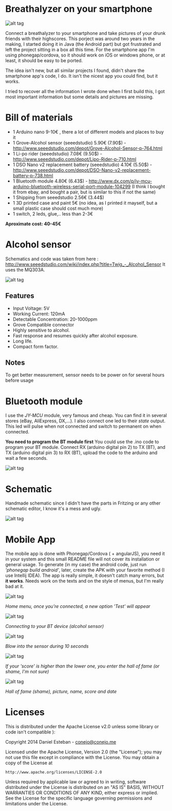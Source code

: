Breathalyzer on your smartphone
===

![alt tag](images/top_view.jpg)

Connect a breathalyzer to your smartphone and take pictures of your drunk friends with their highscores.
This porject was around two years in the making, I started doing it in Java (the Android part) but got frustrated and left the project sitting in a box all this time. For the smartphone app I'm using phonegap/cordova, so it should work on iOS or windows phone, or at least, it should be easy to be ported. 


The idea isn't new, but all similar projects I found, didn't share the smartphone app's code, I do. It isn't the nicest app you could find, but it works.


I tried to recover all the information I wrote done when I first build this, I got most important information but some details and pictures are missing.



Bill of materials
===
* 1 Arduino nano 9-10€ , there a lot of different models and places to buy it
* 1 Grove-Alcohol sensor (seeedstudio) 5.90€ (7.90$) - http://www.seeedstudio.com/depot/Grove-Alcohol-Sensor-p-764.html
* 1 Li-po rider (seeedstudio) 7.08€ (9.50$) - http://www.seeedstudio.com/depot/Lipo-Rider-p-710.html
* 1 DSO Nano v2 replacement battery (seeedstudio) 4.10€ (5.50$) - http://www.seeedstudio.com/depot/DSO-Nano-v2-replacement-battery-p-738.html
* 1 Bluetooth module 4.80€ (6.43$) - http://www.dx.com/p/jy-mcu-arduino-bluetooth-wireless-serial-port-module-104299 (I think I bought it from ebay, and bought a pair, but is similar to this if not the same) 
* 1 Shipping from seeedstudio 2.56€ (3.44$)
* 1 3D printed case and paint 5€ (no idea, as I printed it mayself, but a small plastic case should cost much more)
* 1 switch, 2 leds, glue,.. less than 2-3€

**Aproximate cost: 40-45€**


Alcohol sensor
===

Schematics and code was taken from here : http://www.seeedstudio.com/wiki/index.php?title=Twig_-_Alcohol_Sensor
It uses the MQ303A.


![alt tag](images/sensor_input.jpg)


Features
---

* Input Voltage: 5V
* Working Current: 120mA
* Detectable Concentration: 20-1000ppm
* Grove Compatible connector
* Highly sensitive to alcohol.
* Fast response and resumes quickly after alcohol exposure.
* Long life.
* Compact form factor.


Notes
---
To get better measurement, sensor needs to be power on for several hours before usage 


Bluetooth module
===
I use the *JY-MCU* module, very famous and cheap. You can find it in several stores (eBay, AliExpress, DX,...). I also connect one led to their *state* output. This led will pulse when not connected and switch to permanent on when connected.
 
**You need to program the BT module first**
You could use the .ino code to program your BT module. Connect RX (arduino digital pin 2) to TX (BT), and TX (arduino digital pin 3) to RX (BT), upload the code to the arduino and wait a few seconds.


![alt tag](images/switch_and_usb_charger.jpg)


Schematic
===
Handmade schematic since I didn't have the parts in Fritzing or any other schematic editor, I know it's a mess and ugly.


![alt tag](images/schematic.jpg)




Mobile App
===
The mobile app is done with Phonegap/Cordova ( + angularJS), you need it in your system and this small README file will not cover its installation or general usage. To generate (in my case) the android code, just run *'phonegap build android'*, later, create the APK with your favorite method (I use Intellij IDEA). The app is really simple, it doesn't catch many errors, but **it works**. Needs work on the texts and on the style of menus, but I'm really bad at it.



![alt tag](images/1_main_menu.png)

*Home menu, once you're connected, a new option 'Test' will appear*




![alt tag](images/2_connecting_screen.png)

*Connecting to your BT device (alcohol sensor)*




![alt tag](images/3_showing_sensor_values.png)

*Blow into the sensor during 10 seconds*




![alt tag](images/4_finished_Reading.png)

*If your 'score' is higher than the lower one, you enter the hall of fame (or shame, I'm not sure)*




![alt tag](images/5_highscores.png)

*Hall of fame (shame), picture, name, score and date*



Licenses
===
This is distributed under the Apache License v2.0 unless some library or code isn't compatible ):

Copyright 2014 Daniel Esteban  -  conejo@conejo.me

Licensed under the Apache License, Version 2.0 (the "License");
you may not use this file except in compliance with the License.
You may obtain a copy of the License at

    http://www.apache.org/licenses/LICENSE-2.0

Unless required by applicable law or agreed to in writing, software
distributed under the License is distributed on an "AS IS" BASIS,
WITHOUT WARRANTIES OR CONDITIONS OF ANY KIND, either express or implied.
See the License for the specific language governing permissions and
limitations under the License.